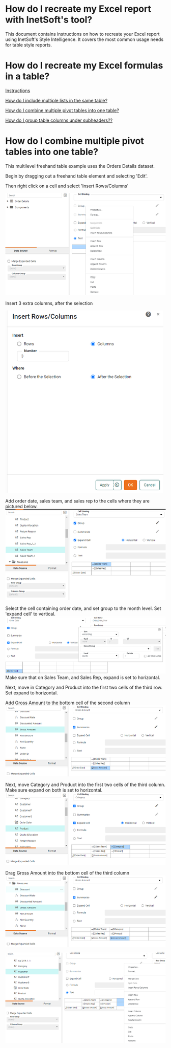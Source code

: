 # How do I recreate my Excel report with InetSoft's tool?

This document contains instructions on how to recreate your Excel report using InetSoft's Style Intelligence. It covers the most common usage needs for table style reports.

# How do I recreate my Excel formulas in a table?

[Instructions](#inst)

[How do I include multiple lists in the same table?](#lists)

[How do I combine multiple pivot tables into one table?](#pivot)

[How do I group table columns under subheaders??](#sub)




# How do I combine multiple pivot tables into one table?

This multilevel freehand table example uses the Orders Details dataset.

Begin by dragging out a freehand table element and selecting 'Edit'.

Then right click on a cell and select 'Insert Rows/Columns'

![](screenshots/insert-rows-columns.PNG)


Insert 3 extra columns, after the selection

![](screenshots/insert-extra-rows-columns.PNG)





Add order date, sales team, and sales rep to the cells where they are pictured below.
![](screenshots/add-sales-team.PNG)



Select the cell containing order date, and set group to the month level. Set 'expand cell' to vertical.
![](screenshots/set-grouping-to-by-month.PNG)
Make sure that on Sales Team, and Sales Rep, expand is set to horizontal.

Next, move in Category and Product into the first two cells of the third row. Set expand to horizontal.

Add Gross Amount to the bottom cell of the second column
![](screenshots/add-gross-amount-dimension.PNG)

Next, move Category and Product into the first two cells of the third column. Make sure expand on both is set to horizontal.
![](screenshots/move-in-category-and-product.PNG)



Drag Gross Amount into the bottom cell of the third column
![](screenshots/drag-out-gross-amount-again.PNG)

![](screenshots/merge_cells.PNG)
